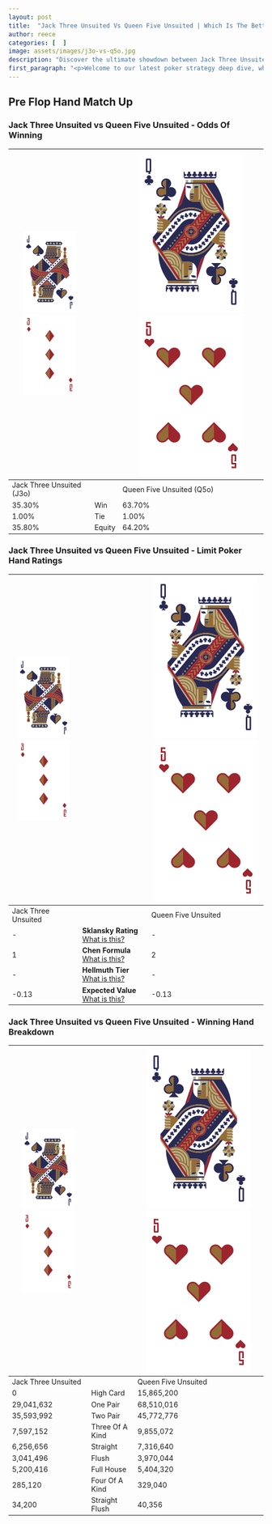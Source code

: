 ```yaml
---
layout: post
title:  "Jack Three Unsuited Vs Queen Five Unsuited | Which Is The Better Hand In Poker? A Complete Guide"
author: reece
categories: [  ]
image: assets/images/j3o-vs-q5o.jpg
description: "Discover the ultimate showdown between Jack Three Unsuited and Queen Five Unsuited in poker! Uncover the odds, strategies, and scenarios where one hand triumphs over the other. Get ready to up your poker game with this thrilling analysis."
first_paragraph: "<p>Welcome to our latest poker strategy deep dive, where we're pitting two distinct hands against each other in a high-stakes showdown: Jack Three Unsuited vs Queen Five Unsuited.</p><p>In the dynamic world of poker, every decision counts, and knowing which hand holds the upper hand is key to your success at the table.</p><p>In this article, we'll dissect these two hands, explore the scenarios where one dominates the other, and equip you with the knowledge to make strategic choices that can tip the odds in your favor.</p><p>Get ready to unravel the intriguing dynamics of these poker hands and elevate your game to new heights.</p>"
---
```




[comment]: # (sp0)

## Pre Flop Hand Match Up

<div class="table hand-ratings" markdown="1"> 



### Jack Three Unsuited vs Queen Five Unsuited - Odds Of Winning


    
| ![image info](assets/images/hand1/J.png) ![image info](assets/images/hand1/3o.png) |  | ![image info](assets/images/hand2/Q.png) ![image info](assets/images/hand2/5o.png) |
| -------- | -------- | -------- |
| Jack Three Unsuited (J3o) |  | Queen Five Unsuited (Q5o) |
| 35.30% | Win | 63.70% |
| 1.00% | Tie | 1.00% |
| 35.80% | Equity | 64.20% |




[comment]: # (sp1)



### Jack Three Unsuited vs Queen Five Unsuited - Limit Poker Hand Ratings


    
| ![image info](assets/images/hand1/J.png) ![image info](assets/images/hand1/3o.png) |  | ![image info](assets/images/hand2/Q.png) ![image info](assets/images/hand2/5o.png) |
| -------- | -------- | -------- |
| Jack Three Unsuited |  | Queen Five Unsuited |
| - | **Sklansky Rating** [What is this?](/sklansky-rating-explained) | - |
| 1 | **Chen Formula** [What is this?](/chen-formula-explained) | 2 |
| - | **Hellmuth Tier** [What is this?](/Hellmuth-tier-explained) | - |
| -0.13 | **Expected Value** [What is this?](/expected-value-explained) | -0.13 |




[comment]: # (sp2)



### Jack Three Unsuited vs Queen Five Unsuited - Winning Hand Breakdown


    
| ![image info](assets/images/hand1/J.png) ![image info](assets/images/hand1/3o.png) |  | ![image info](assets/images/hand2/Q.png) ![image info](assets/images/hand2/5o.png) |
| -------- | -------- | -------- |
| Jack Three Unsuited |  | Queen Five Unsuited |
| 0 | High Card | 15,865,200 |
| 29,041,632 | One Pair | 68,510,016 |
| 35,593,992 | Two Pair | 45,772,776 |
| 7,597,152 | Three Of A Kind | 9,855,072 |
| 6,256,656 | Straight | 7,316,640 |
| 3,041,496 | Flush | 3,970,044 |
| 5,200,416 | Full House | 5,404,320 |
| 285,120 | Four Of A Kind | 329,040 |
| 34,200 | Straight Flush | 40,356 |




[comment]: # (sp3)



</div>

[comment]: # (sp4)



[comment]: # (sp5)

